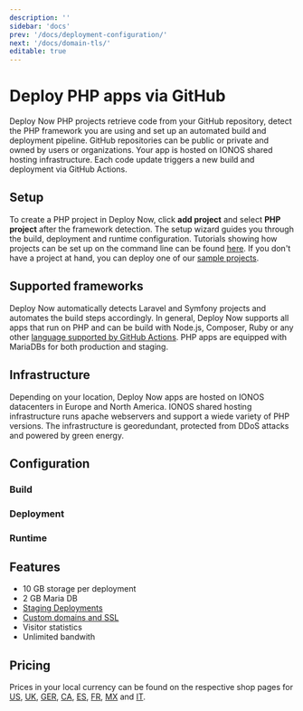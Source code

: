 ```yaml
---
description: ''
sidebar: 'docs'
prev: '/docs/deployment-configuration/'
next: '/docs/domain-tls/'
editable: true
---
```


# Deploy PHP apps via GitHub

Deploy Now PHP projects retrieve code from your GitHub repository, detect the PHP framework you are using and set up an automated build and deployment pipeline. GitHub repositories can be public or private and owned by users or organizations. Your app is hosted on IONOS shared hosting infrastructure. Each code update triggers a new build and deployment via GitHub Actions.

## Setup

To create a PHP project in Deploy Now, click **add project** and select **PHP project** after the framework detection. The setup wizard guides you through the build, deployment and runtime configuration. Tutorials showing how projects can be set up on the command line can be found [here](docs/from-cmd-line). If you don't have a project at hand, you can deploy one of our [sample projects](/docs/framework-samples).

## Supported frameworks

Deploy Now automatically detects Laravel and Symfony projects and automates the build steps accordingly. In general, Deploy Now supports all apps that run on PHP and can be build with Node.js, Composer, Ruby or any other [language supported by GitHub Actions](https://docs.github.com/en/get-started/learning-about-github/github-language-support). PHP apps are equipped with MariaDBs for both production and staging.

## Infrastructure

Depending on your location, Deploy Now apps are hosted on IONOS datacenters in Europe and North America. IONOS shared hosting infrastructure runs apache webservers and support a wiede variety of PHP versions. The infrastructure is georedundant, protected from DDoS attacks and powered by green energy.

## Configuration
### Build
### Deployment
### Runtime

## Features

- 10 GB storage per deployment
- 2 GB Maria DB
- [Staging Deployments](/docs/staging-deployments/)
- [Custom domains and SSL](/docs/domain-tls/)
- Visitor statistics
- Unlimited bandwith

## Pricing

Prices in your local currency can be found on the respective shop pages for [US](), [UK](), [GER](), [CA](), [ES](), [FR](), [MX]() and [IT](). 
